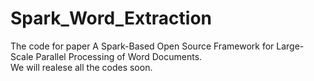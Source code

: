 # Spark_Word_Extraction
The code for paper A Spark-Based Open Source Framework for Large-Scale Parallel Processing of Word Documents. 
<br>We will realese all the codes soon.
